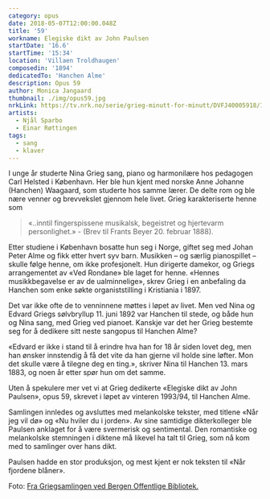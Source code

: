 ```yaml
---
category: opus
date: 2018-05-07T12:00:00.048Z
title: '59'
workname: Elegiske dikt av John Paulsen
startDate: '16.6'
startTime: '15:34'
location: 'Villaen Troldhaugen'
composedin: '1894'
dedicatedTo: 'Hanchen Alme'
description: Opus 59
author: Monica Jangaard
thumbnail: ./img/opus59.jpg
nrkLink: https://tv.nrk.no/serie/grieg-minutt-for-minutt/DVFJ40005918/16-06-2018
artists:
  - Njål Sparbo
  - Einar Røttingen
tags:
  - sang
  - klaver
---
```

I unge år studerte Nina Grieg sang, piano og harmonilære hos pedagogen Carl Helsted i København. Her ble hun kjent med norske Anne Johanne (Hanchen) Waagaard, som studerte hos samme lærer. De delte rom og ble nære venner og brevvekslet gjennom hele livet. Grieg karakteriserte henne som

> «..inntil fingerspissene musikalsk, begeistret og hjertevarm personlighet.» - (Brev til Frants Beyer 20. februar 1888).

Etter studiene i København bosatte hun seg i Norge, giftet seg med Johan Peter Alme og fikk etter hvert syv barn. Musikken – og særlig pianospillet – skulle følge henne, om ikke profesjonelt. Hun dirigerte damekor, og Griegs arrangementet av «Ved Rondane» ble laget for henne. «Hennes musikkbegavelse er av de ualminnelige», skrev Grieg i en anbefaling da Hanchen som enke søkte organiststilling i Kristiania i 1897.

Det var ikke ofte de to venninnene møttes i løpet av livet. Men ved Nina og Edvard Griegs sølvbryllup 11. juni 1892 var Hanchen til stede, og både hun og Nina sang, med Grieg ved pianoet. Kanskje var det her Grieg bestemte seg for å dedikere sitt neste sangopus til Hanchen Alme?  

«Edvard er ikke i stand til å erindre hva han for 18 år siden lovet deg, men han ønsker innstendig å få det vite da han gjerne vil holde sine løfter. Mon det skulle være å tilegne deg en ting.», skriver Nina til Hanchen 13. mars 1883, og noen år etter spør hun om det samme.

Uten å spekulere mer vet vi at Grieg dedikerte «Elegiske dikt av John Paulsen», opus 59, skrevet i løpet av vinteren 1993/94, til Hanchen Alme.  

Samlingen innledes og avsluttes med melankolske tekster, med titlene «Når jeg vil dø» og «Nu hviler du i jorden». Av sine samtidige dikterkolleger ble Paulsen anklaget for å være svermerisk og sentimental. Den romantiske og melankolske stemningen i diktene må likevel ha talt til Grieg, som nå kom med to samlinger over hans dikt.  

Paulsen hadde en stor produksjon, og mest kjent er nok teksten til «Når fjordene blåner».

Foto: <a href="http://www.bergen.folkebibl.no/cgi-bin/websok-grieg?tnr=241343" target="_blank">Fra Griegsamlingen ved Bergen Offentlige Bibliotek.</a>
